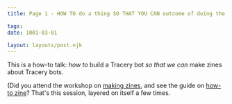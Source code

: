 ```yaml
---
title: Page 1 - HOW TO do a thing SO THAT YOU CAN outcome of doing the thing

tags:
date: 1001-03-01

layout: layouts/post.njk
---
```


This is a how-to talk: *how to* build a Tracery bot *so that we can* make zines about Tracery bots.

(Did you attend the workshop on [making zines](https://wavelengthconf.com/make-your-zine/), and see the guide on [how-to zine](https://www.canva.com/design/DAEkasexP5c/BQy5HAYYuz1f5tbhByJh1Q/view)?  That's this session, layered on itself a few times.